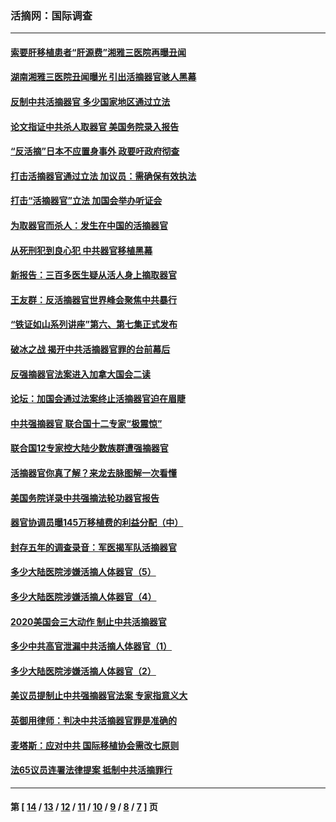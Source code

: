 ### 活摘网：国际调查
---
#### [索要肝移植患者“肝源费”湘雅三医院再曝丑闻](../../pages/nf5947/n14055320.md?09090430) 
#### [湖南湘雅三医院丑闻曝光 引出活摘器官骇人黑幕](../../pages/nf5947/n14051847.md?09090430) 
#### [反制中共活摘器官 多少国家地区通过立法](../../pages/nf5947/n14009863.md?09090430) 
#### [论文指证中共杀人取器官 美国务院录入报告](../../pages/nf5947/n13999890.md?09090430) 
#### [“反活摘”日本不应置身事外 政要吁政府彻查](../../pages/nf5947/n13971188.md?09090430) 
#### [打击活摘器官通过立法 加议员：需确保有效执法](../../pages/nf5947/n13886356.md?09090430) 
#### [打击“活摘器官”立法 加国会举办听证会](../../pages/nf5947/n13869362.md?09090430) 
#### [为取器官而杀人：发生在中国的活摘器官](../../pages/nf5947/n13794731.md?09090430) 
#### [从死刑犯到良心犯 中共器官移植黑幕](../../pages/nf5947/n13764669.md?09090430) 
#### [新报告：三百多医生疑从活人身上摘取器官](../../pages/nf5947/n13703044.md?09090430) 
#### [王友群：反活摘器官世界峰会聚焦中共暴行](../../pages/nf5947/n13250738.md?09090430) 
#### [“铁证如山系列讲座”第六、第七集正式发布](../../pages/nf5947/n13106287.md?09090430) 
#### [破冰之战 揭开中共活摘器官罪的台前幕后](../../pages/nf5947/n13082457.md?09090430) 
#### [反强摘器官法案进入加拿大国会二读](../../pages/nf5947/n13033450.md?09090430) 
#### [论坛：加国会通过法案终止活摘器官迫在眉睫](../../pages/nf5947/n13029839.md?09090430) 
#### [中共强摘器官 联合国十二专家“极震惊”](../../pages/nf5947/n13024313.md?09090430) 
#### [联合国12专家控大陆少数族群遭强摘器官](../../pages/nf5947/n13023877.md?09090430) 
#### [活摘器官你真了解？来龙去脉图解一次看懂](../../pages/nf5947/n13013820.md?09090430) 
#### [美国务院详录中共强摘法轮功器官报告](../../pages/nf5947/n12944519.md?09090430) 
#### [器官协调员曝145万移植费的利益分配（中）](../../pages/nf5947/n12894547.md?09090430) 
#### [封存五年的调查录音：军医揭军队活摘器官](../../pages/nf5947/n12798692.md?09090430) 
#### [多少大陆医院涉嫌活摘人体器官（5）](../../pages/nf5947/n12768383.md?09090430) 
#### [多少大陆医院涉嫌活摘人体器官（4）](../../pages/nf5947/n12664434.md?09090430) 
#### [2020美国会三大动作 制止中共活摘器官](../../pages/nf5947/n12682004.md?09090430) 
#### [多少中共高官泄漏中共活摘人体器官（1）](../../pages/nf5947/n12671234.md?09090430) 
#### [多少大陆医院涉嫌活摘人体器官（2）](../../pages/nf5947/n12655589.md?09090430) 
#### [美议员提制止中共强摘器官法案 专家指意义大](../../pages/nf5947/n12630561.md?09090430) 
#### [英御用律师：判决中共活摘器官罪是准确的](../../pages/nf5947/n12580740.md?09090430) 
#### [麦塔斯：应对中共 国际移植协会需改七原则](../../pages/nf5947/n12514711.md?09090430) 
#### [法65议员连署法律提案 抵制中共活摘罪行](../../pages/nf5947/n12437047.md?09090430) 

---
#### 第 [ [14](./14.md?09090430) / [13](./13.md?09090430) / [12](./12.md?09090430) / [11](./11.md?09090430) / [10](./10.md?09090430) / [9](./9.md?09090430) / [8](./8.md?09090430) / [7](./7.md?09090430) ] 页
